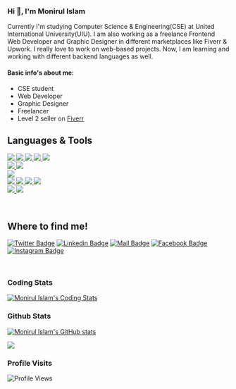 <h3>Hi 👋, I'm Monirul Islam</h3>
<p>Currently I'm studying Computer Science & Engineering(CSE) at United International University(UIU). I am also working as a freelance Frontend Web Developer and Graphic Designer in different marketplaces like Fiverr & Upwork. I really love to work on web-based projects. Now, I am learning and working with different backend languages as well.</p>

<h4 align="left">Basic info's about me:</h4>
<ul>
  <li> CSE student </li>
  <li> Web Developer </li>
  <li> Graphic Designer </li>
  <li> Freelancer </li>
  <li> Level 2 seller on <a href="https://www.fiverr.com/monirshojib09" target="_blank"> Fiverr </a> </li>
</ul>

## Languages & Tools
<p align="left">

<a href="https://www.cprogramming.com/" target="_blank">
  <img src="https://img.icons8.com/color/35/000000/c-programming.png"/>
</a>

<a href="https://www.java.com" target="_blank">
  <img src="https://img.icons8.com/color/35/000000/java-coffee-cup-logo--v2.png"/>
</a>

<a href="https://developer.mozilla.org/en-US/docs/Web/JavaScript" target="_blank">
  <img src="https://img.icons8.com/color/35/000000/javascript--v1.png"/>
</a>

<a href="https://www.php.net" target="_blank">
  <img src="https://img.icons8.com/officel/35/000000/php-logo.png"/>
</a>

<a href="https://www.python.org" target="_blank">
  <img src="https://img.icons8.com/color/35/000000/python--v1.png"/>
</a><br/>


<a href="https://www.djangoproject.com/" target="_blank">
  <img src="https://img.icons8.com/color/35/000000/django.png"/>
</a>
<a href="https://laravel.com/" target="_blank">
  <img src="https://img.icons8.com/fluent/35/000000/laravel.png"/>
</a>
<br/>




<a href="https://www.mysql.com/" target="_blank">
  <img src="https://img.icons8.com/color/35/000000/mysql-logo.png"/>
</a><br/>


<a href="https://www.w3.org/html/" target="_blank">
  <img src="https://img.icons8.com/color/35/000000/html-5--v1.png"/>
</a>
<a href="https://www.w3schools.com/css/" target="_blank">
  <img src="https://img.icons8.com/color/35/000000/css3.png"/>
</a>
<a href="https://getbootstrap.com" target="_blank">
  <img src="https://img.icons8.com/color/35/000000/bootstrap.png"/>
</a>
<a href="https://sass-lang.com/documentation" target="_blank">
  <img src="https://img.icons8.com/color/35/000000/sass.png"/>
</a>

<br/>


<a href="https://www.adobe.com/in/products/illustrator.html" target="_blank">
  <img src="https://img.icons8.com/color/35/000000/adobe-photoshop--v1.png"/>
</a>
<a href="https://www.photoshop.com/en" target="_blank">
  <img src="https://img.icons8.com/color/35/000000/adobe-illustrator.png"/>
</a><br/>

</p><br/>

## Where to find me!
[![Twitter Badge](https://img.shields.io/badge/-@monirshojib09-1ca0f1?style=flat&labelColor=1ca0f1&logo=twitter&logoColor=white&link=https://twitter.com/monirshojib09)](https://twitter.com/monirshojib09) 
[![Linkedin Badge](https://img.shields.io/badge/-monirshojib09-0e76a8?style=flat&labelColor=0e76a8&logo=linkedin&logoColor=white)](https://www.linkedin.com/in/monirshojib09/)
[![Mail Badge](https://img.shields.io/badge/-devmonir-c0392b?style=flat&labelColor=c0392b&logo=gmail&logoColor=white)](mailto:devmonir.uiu.cse@gmail.com)
[![Facebook Badge](https://img.shields.io/badge/-monirshojib09-1773EA?style=flat&labelColor=1773EA&logo=facebook&logoColor=white)](https://www.facebook.com/monirshojib09/)
[![Instagram Badge](https://img.shields.io/badge/-@monirshojib09-D23667?style=flat&labelColor=D23667&logo=instagram&logoColor=white)](https://instagram.com/monirshojib09) 

<br/>

### Coding Stats
[![Monirul Islam's Coding Stats](https://github-readme-stats.vercel.app/api/top-langs/?username=islam-monirul&langs_count=8&count_private=true&layout=compact&title_color=CE2F5E&theme=react&hide_border=true&bg_color=0D1117)](https://github.com/islam-monirul)

### Github Stats
[![Monirul Islam's GitHub stats](https://github-readme-stats.vercel.app/api?username=islam-monirul&show_icons=true&title_color=F2346B&hide=contribs,prs&icon_color=F2346B&bg_color=0D1117&&text_color=ffffff&border_color=0D1117)](https://github.com/islam-monirul)

<image align="center" src="https://github-readme-stats.vercel.app/api?username=islam-monirul&show_icons=true&title_color=F2346B&icon_color=F2346B&bg_color=0D1117&&text_color=ffffff&border_color=0D1117"> 

### Profile Visits
![Profile Views](https://komarev.com/ghpvc/?username=islam-monirul&color=CE2F5E)
